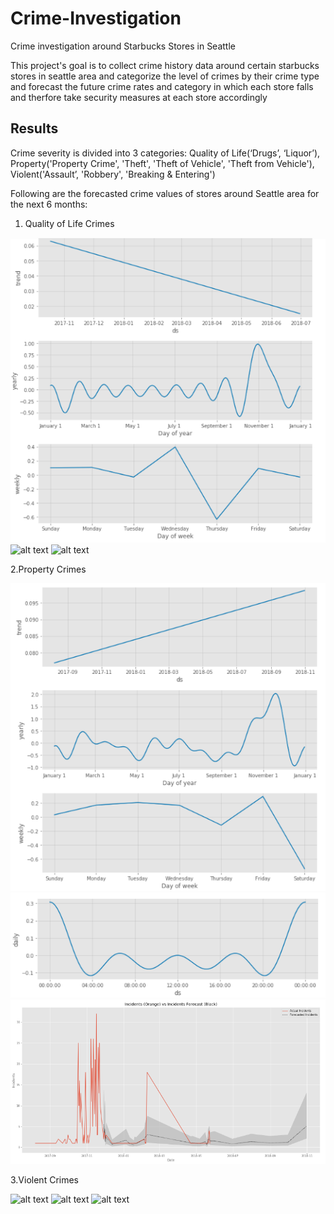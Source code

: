 # Crime-Investigation

Crime investigation around Starbucks Stores in Seattle

This project's goal is to collect crime history data around certain starbucks stores in seattle area and categorize the level of crimes by their crime type and forecast the future crime rates and category in which each store falls and therfore take security measures at each store accordingly 

## Results
Crime severity is divided into 3 categories: Quality of Life(‘Drugs’, ‘Liquor’), Property('Property Crime',
'Theft', 'Theft of Vehicle', 'Theft from Vehicle'), Violent('Assault’, 'Robbery', 'Breaking & Entering')

Following are the forecasted crime values of stores around Seattle area for the next 6 months:

1. Quality of Life Crimes

![alt text](https://github.com/LalithaPalleti/Crime-Investigation/blob/master/Quality%201.PNG)
![alt text](https://github.com/LalithaPalleti/Crime-Investigation/blob/master/Quality3.png)
![alt text](https://github.com/LalithaPalleti/Crime-Investigation/blob/master/Quality2.png)

2.Property Crimes

![alt text](https://github.com/LalithaPalleti/Crime-Investigation/blob/master/Property1.png)
![alt text](https://github.com/LalithaPalleti/Crime-Investigation/blob/master/Property3.png)
![alt text](https://github.com/LalithaPalleti/Crime-Investigation/blob/master/Property2.png)

3.Violent Crimes

![alt text](https://github.com/LalithaPalleti/Crime-Investigation/blob/master/Violence1.png)
![alt text](https://github.com/LalithaPalleti/Crime-Investigation/blob/master/Violence3.png)
![alt text](https://github.com/LalithaPalleti/Crime-Investigation/blob/master/Violence2.png)


